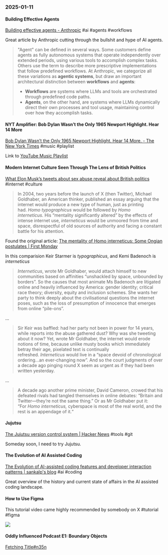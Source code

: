 ### 2025-01-11
#### Building Effective Agents
[Building effective agents - Anthropic](https://www.anthropic.com/research/building-effective-agents) #ai #agents #workflows

Great article by Anthropic cutting through the bullshit and hype of AI agents.

> "Agent" can be defined in several ways. Some customers define agents as fully autonomous systems that operate independently over extended periods, using various tools to accomplish complex tasks. Others use the term to describe more prescriptive implementations that follow predefined workflows. At Anthropic, we categorize all these variations as **agentic systems**, but draw an important architectural distinction between **workflows** and **agents**:
> 
> - **Workflows** are systems where LLMs and tools are orchestrated through predefined code paths.
> - **Agents**, on the other hand, are systems where LLMs dynamically direct their own processes and tool usage, maintaining control over how they accomplish tasks.

#### NYT Amplifier: Bob Dylan Wasn’t the Only 1965 Newport Highlight. Hear 14 More
[Bob Dylan Wasn’t the Only 1965 Newport Highlight. Hear 14 More. - The New York Times](https://www.nytimes.com/2025/01/07/arts/music/amplifier-newsletter-1965-newport-folk-festival.html) #music #playlist 

Link to [YouTube Music Playlist](https://music.youtube.com/playlist?list=PLu_RmAJBNiIIuj2zF6MYrvdC-rVMroi2c&si=MYZejmjak1d_aGBf)

#### Modern Internet Culture Seen Through The Lens of British Politics
[What Elon Musk’s tweets about sex abuse reveal about British politics](https://www.economist.com/britain/2025/01/09/what-elon-musks-tweets-about-sex-abuse-reveal-about-british-politics) #internet #culture

>  
> In 2004, two years before the launch of X (then Twitter), Michael Goldhaber, an American thinker, published an essay arguing that the internet would produce a new type of human, just as printing had. _Homo typographicus_ would be followed by _Homo interneticus._ His “mentality significantly altered” by the effects of intense internet use, _interneticus_ would be unmoored from time and space, disrespectful of old sources of authority and facing a constant battle for his attention.

Found the original article: [The mentality of Homo interneticus: Some Ongian postulates | First Monday](https://firstmonday.org/ojs/index.php/fm/article/view/1155)

In this comparision Keir Starmer is _typographicus_, and Kemi Badenoch is _interneticus_

> _Interneticus_, wrote Mr Goldhaber, would attach himself to new communities based on affinities “unshackled by space, unbounded by borders”. So the causes that most animate Ms Badenoch are litigated online and heavily influenced by America: gender identity; critical race theory; diversity, equity and inclusion schemes. She wants her party to think deeply about the civilisational questions the internet poses, such as the loss of presumption of innocence that emerges from online “pile-ons”.

…

> Sir Keir was baffled: had her party not been in power for 14 years, while reports into the abuse gathered dust? Why was she tweeting about it now? Yet, wrote Mr Goldhaber, the internet would erode notions of time, because unlike musty books which immediately betray their age, pixelated text is continually refreshed. _Interneticus_ would live in a “space devoid of chronological ordering…an ever-changing now”. And so the court judgments of over a decade ago pinging round X seem as urgent as if they had been written yesterday.

…

> A decade ago another prime minister, David Cameron, crowed that his defeated rivals had tangled themselves in online debates: “Britain and Twitter—they’re not the same thing.” Or as Mr Goldhaber put it: “For _Homo interneticus,_ cyberspace is most of the real world, and the rest is an appendage of it.“

#### Jujutsu
[The Jujutsu version control system | Hacker News](https://news.ycombinator.com/item?id=42488112) #tools #git 

Someday soon, I need to try Jujutsu.

#### The Evolution of AI Assisted Coding
[The Evolution of AI-assisted coding features and developer interaction patterns | sankalp's blog](https://sankalp.bearblog.dev/evolution-of-ai-assisted-coding-features-and-developer-interaction-patterns/) #ai #coding 

Great overview of the history and current state of affairs in the AI assisted coding landscape.

#### How to Use Figma
This tutorial video came highly recommended by somebody on X  #tutorial #figma

![](https://www.youtube.com/watch?v=bI6q16ffdgQ)

#### Oddly Influenced Podcast E1: Boundary Objects
[Fetching Title#n35n](https://podcast.oddly-influenced.dev/episodes/boundary-objects/transcript)